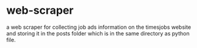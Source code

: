 # web-scraper
a web scraper for collecting job ads information on the timesjobs website and storing it in the posts folder which is in the same directory as python file.
